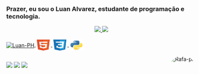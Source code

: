 ### Prazer, eu sou o Luan Alvarez, estudante de programação e tecnologia.
<div align="center">
  <a href="https://github.com/Alvrzz">
  <img height="180em" src="https://github-readme-stats.vercel.app/api?username=Alvrzz&show_icons=true&theme=codeSTACKr&include_all_commits=true&count_private=true"/>
  <img height="120em" src="https://github-readme-stats.vercel.app/api/top-langs/?username=Alvrzz&layout=compact&langs_count=7&theme=codeSTACKr"/>
</div>
 
 <div style="display: inline_block"><br>
   
  <img align="center" alt="Luan-PH" height="30" width="40" src="https://cdn.jsdelivr.net/gh/devicons/devicon/icons/photoshop/photoshop-plain.svg" />       
  <img align="center" alt="Luan-HTML" height="30" width="40" src="https://raw.githubusercontent.com/devicons/devicon/master/icons/html5/html5-original.svg">
  <img align="center" alt="Luan-CSS" height="30" width="40" src="https://raw.githubusercontent.com/devicons/devicon/master/icons/css3/css3-original.svg">
  <img align="center" alt="Luan-Python" height="30" width="40" src="https://raw.githubusercontent.com/devicons/devicon/master/icons/python/python-original.svg">
  
  <img align="right" alt="Rafa-pic" height="150" style="border-radius:50px;" 
src="https://scontent.fxap5-1.fna.fbcdn.net/v/t39.30808-6/271673064_964551074473236_3147273316337272050_n.jpg?_nc_cat=106&ccb=1-6&_nc_sid=09cbfe&_nc_ohc=dH_sDvRr5lUAX_UO7mX&_nc_ht=scontent.fxap5-1.fna&oh=00_AT_hbEunj3iHtxMfE-r4FJtJZBPHnu6Yf62ABTiuyK0E9g&oe=627A9F73">
</div>
</div>
  
  ##
 <div> 
  <a href="https://www.instagram.com/alvrz_luann/" target="_blank"><img src="https://img.shields.io/badge/-Instagram-%23E4405F?style=for-the-badge&logo=instagram&logoColor=white" target="_blank"></a>
  <a href = "mailto:alvarezluan.ti@gmail.com"><img src="https://img.shields.io/badge/-Gmail-%23333?style=for-the-badge&logo=gmail&logoColor=white" target="_blank"></a>
  <a href="https://www.linkedin.com/in/luan-alvarez-1499a7224/" target="_blank"><img src="https://img.shields.io/badge/-LinkedIn-%230077B5?style=for-the-badge&logo=linkedin&logoColor=white" target="_blank"></a> 
  </div>
  
